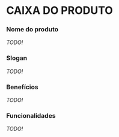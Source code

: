 # CAIXA DO PRODUTO

### Nome do produto

*TODO!*

### Slogan 

*TODO!*

### Benefícios

*TODO!*

### Funcionalidades

*TODO!*
